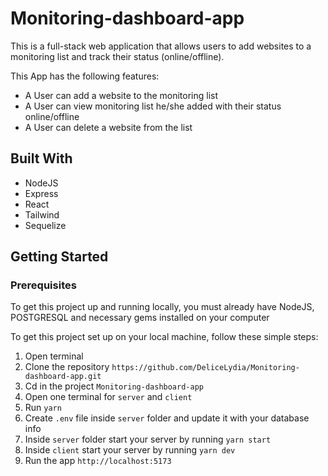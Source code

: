 # Monitoring-dashboard-app

This is a full-stack web application that allows users to add websites to a monitoring list and track their status (online/offline).

This App has the following features:

- A User can add a website to the monitoring list
- A User can view monitoring list he/she added with their status online/offline
- A User can delete a website from the list

## Built With

- NodeJS
- Express
- React
- Tailwind
- Sequelize

## Getting Started

### Prerequisites

To get this project up and running locally, you must already have NodeJS, POSTGRESQL and necessary gems installed on your computer

To get this project set up on your local machine, follow these simple steps:

1. Open terminal
2. Clone the repository 
``` https://github.com/DeliceLydia/Monitoring-dashboard-app.git ```
3. Cd in the project ``` Monitoring-dashboard-app ```
4. Open one terminal for ```server``` and ```client```
5. Run ``` yarn ```
6. Create `.env` file inside ```server``` folder and update it with your database info
7. Inside ```server``` folder start your server by running ``` yarn start ```
7. Inside ```client``` start your server by running ```yarn dev```
9. Run the app ```http://localhost:5173```



